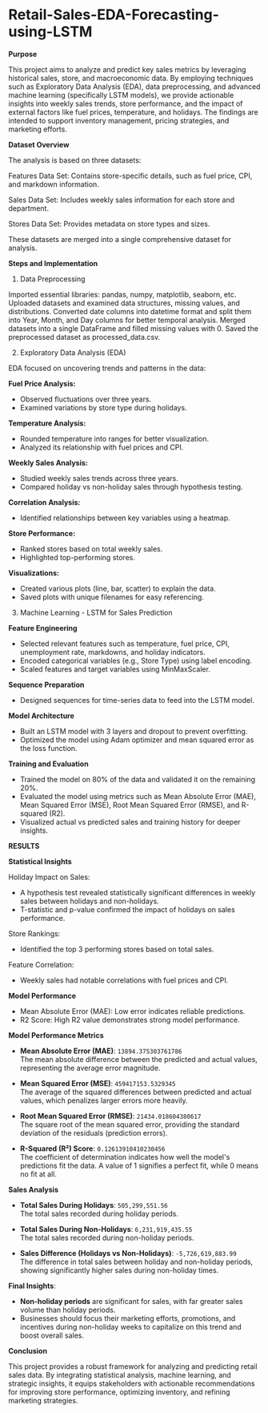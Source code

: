 # Retail-Sales-EDA-Forecasting-using-LSTM
**Purpose**

This project aims to analyze and predict key sales metrics by leveraging historical sales, store, and macroeconomic data. By employing techniques such as Exploratory Data Analysis (EDA), data preprocessing, and advanced machine learning (specifically LSTM models), we provide actionable insights into weekly sales trends, store performance, and the impact of external factors like fuel prices, temperature, and holidays. The findings are intended to support inventory management, pricing strategies, and marketing efforts.

**Dataset Overview**

The analysis is based on three datasets:

Features Data Set: Contains store-specific details, such as fuel price, CPI, and markdown information.

Sales Data Set: Includes weekly sales information for each store and department.

Stores Data Set: Provides metadata on store types and sizes.

These datasets are merged into a single comprehensive dataset for analysis.

**Steps and Implementation**

1. Data Preprocessing

Imported essential libraries: pandas, numpy, matplotlib, seaborn, etc.
Uploaded datasets and examined data structures, missing values, and distributions.
Converted date columns into datetime format and split them into Year, Month, and Day columns for better temporal analysis.
Merged datasets into a single DataFrame and filled missing values with 0.
Saved the preprocessed dataset as processed_data.csv.

2. Exploratory Data Analysis (EDA)

EDA focused on uncovering trends and patterns in the data:

  **Fuel Price Analysis:**
  - Observed fluctuations over three years.
  - Examined variations by store type during holidays.

  **Temperature Analysis:**
  - Rounded temperature into ranges for better visualization.
  - Analyzed its relationship with fuel prices and CPI.

  **Weekly Sales Analysis:**
  - Studied weekly sales trends across three years.
  - Compared holiday vs non-holiday sales through hypothesis testing.
  
  **Correlation Analysis:**
  - Identified relationships between key variables using a heatmap.

  **Store Performance:**
  - Ranked stores based on total weekly sales.
  - Highlighted top-performing stores.

  **Visualizations:**
  - Created various plots (line, bar, scatter) to explain the data.
  - Saved plots with unique filenames for easy referencing.

3. Machine Learning - LSTM for Sales Prediction
   
  **Feature Engineering**
  - Selected relevant features such as temperature, fuel price, CPI, unemployment rate, markdowns, and holiday indicators.
  - Encoded categorical variables (e.g., Store Type) using label encoding.
  - Scaled features and target variables using MinMaxScaler.

  **Sequence Preparation**
  - Designed sequences for time-series data to feed into the LSTM model.

  **Model Architecture**
  - Built an LSTM model with 3 layers and dropout to prevent overfitting.
  - Optimized the model using Adam optimizer and mean squared error as the loss function.

  **Training and Evaluation**
  - Trained the model on 80% of the data and validated it on the remaining 20%.
  - Evaluated the model using metrics such as Mean Absolute Error (MAE), Mean Squared Error (MSE), Root Mean Squared Error     (RMSE), and R-squared (R2).
  - Visualized actual vs predicted sales and training history for deeper insights.

**RESULTS**

**Statistical Insights**

Holiday Impact on Sales:
- A hypothesis test revealed statistically significant differences in weekly sales between holidays and non-holidays.
- T-statistic and p-value confirmed the impact of holidays on sales performance.

Store Rankings:
- Identified the top 3 performing stores based on total sales.

Feature Correlation:
- Weekly sales had notable correlations with fuel prices and CPI.

**Model Performance**

- Mean Absolute Error (MAE): Low error indicates reliable predictions.
- R2 Score: High R2 value demonstrates strong model performance.

**Model Performance Metrics**

- **Mean Absolute Error (MAE)**: `13894.375303761786`  
  The mean absolute difference between the predicted and actual values, representing the average error magnitude.

- **Mean Squared Error (MSE)**: `459417153.5329345`  
  The average of the squared differences between predicted and actual values, which penalizes larger errors more heavily.

- **Root Mean Squared Error (RMSE)**: `21434.018604380617`  
  The square root of the mean squared error, providing the standard deviation of the residuals (prediction errors).

- **R-Squared (R²) Score**: `0.12613910410230456`  
  The coefficient of determination indicates how well the model's predictions fit the data. A value of 1 signifies a perfect fit, while 0 means no fit at all.

**Sales Analysis**

- **Total Sales During Holidays**: `505,299,551.56`  
  The total sales recorded during holiday periods.

- **Total Sales During Non-Holidays**: `6,231,919,435.55`  
  The total sales recorded during non-holiday periods.

- **Sales Difference (Holidays vs Non-Holidays)**: `-5,726,619,883.99`  
  The difference in total sales between holiday and non-holiday periods, showing significantly higher sales during non-holiday times.

**Final Insights**:
- **Non-holiday periods** are significant for sales, with far greater sales volume than holiday periods.  
- Businesses should focus their marketing efforts, promotions, and incentives during non-holiday weeks to capitalize on this trend and boost overall sales.
  
**Conclusion**

This project provides a robust framework for analyzing and predicting retail sales data. By integrating statistical analysis, machine learning, and strategic insights, it equips stakeholders with actionable recommendations for improving store performance, optimizing inventory, and refining marketing strategies.
